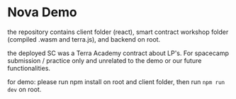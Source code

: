 # Nova Demo

the repository contains client folder (react), smart contract workshop folder (compiled .wasm and terra.js), and backend on root. 

the deployed SC was a Terra Academy contract about LP's. For spacecamp submission / practice only and unrelated to the demo or our future functionalities.

for demo: please run npm install on root and client folder, then run `npm run dev` on root.
